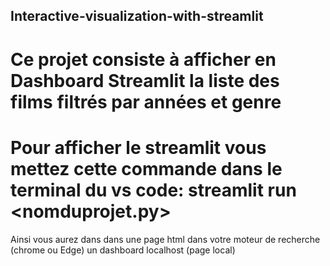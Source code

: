 ## Interactive-visualization-with-streamlit

# Ce projet consiste à afficher en Dashboard Streamlit la liste des films filtrés par années et genre
# Pour afficher le streamlit vous mettez cette commande dans le terminal du vs code: streamlit run <nomduprojet.py>
Ainsi vous aurez dans dans une page html dans votre moteur de recherche (chrome ou Edge) un dashboard localhost (page local)
